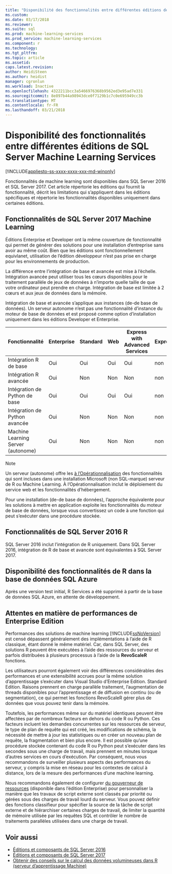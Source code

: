 ```yaml
---
title: "Disponibilité des fonctionnalités entre différentes éditions de SQL Server Machine - Learning Services | Documents Microsoft"
ms.custom: 
ms.date: 03/17/2018
ms.reviewer: 
ms.suite: sql
ms.prod: machine-learning-services
ms.prod_service: machine-learning-services
ms.component: r
ms.technology: 
ms.tgt_pltfrm: 
ms.topic: article
ms.assetid: 
caps.latest.revision: 
author: HeidiSteen
ms.author: heidist
manager: cgronlun
ms.workload: Inactive
ms.openlocfilehash: 4322211bcc3a5466976368b9562ed3e95ad7e331
ms.sourcegitcommit: 8e897b44a98943dce0f7129b1c7c0e695949cc3b
ms.translationtype: MT
ms.contentlocale: fr-FR
ms.lasthandoff: 03/21/2018
---
```

# <a name="feature-availability-across-editions-of-sql-server-machine-learning-services"></a>Disponibilité des fonctionnalités entre différentes éditions de SQL Server Machine Learning Services
[!INCLUDE[appliesto-ss-xxxx-xxxx-xxx-md-winonly](../../includes/appliesto-ss-xxxx-xxxx-xxx-md-winonly.md)]
 
 Fonctionnalités de machine learning sont disponibles dans SQL Server 2016 et SQL Server 2017. Cet article répertorie les éditions qui fournit la fonctionnalité, décrit les limitations qui s’appliquent dans les éditions spécifiques et répertorie les fonctionnalités disponibles uniquement dans certaines éditions.


## <a name="sql-server-2017-machine-learning-features"></a>Fonctionnalités de SQL Server 2017 Machine Learning

Éditions Enterprise et Developer ont la même couverture de fonctionnalité qui permet de générer des solutions pour une installation d’entreprise sans avoir au même coût. Bien que les éditions sont fonctionnellement equivlanet, utilisation de l’édition développeur n’est pas prise en charge pour les environnements de production.

La différence entre l’intégration de base et avancée est mise à l’échelle. Intégration avancée peut utiliser tous les cœurs disponibles pour le traitement parallèle de jeux de données à n’importe quelle taille de que votre ordinateur peut prendre en charge. Intégration de base est limitée à 2 cœurs et aux jeux de données dans la mémoire. 

Intégration de base et avancée s’applique aux instances (de-de base de données). Un serveur autonome n’est pas une fonctionnalité d’instance du moteur de base de données et est proposé comme option d’installation uniquement dans les éditions Developer et Enterprise.

|Fonctionnalité|Enterprise|Standard|Web|Express with Advanced Services|Express 
|-------------|----------------|--------------|---------|------------------------------------|------------------------|  
|Intégration R de base|Oui|Oui|Oui|Oui|non|   
|Intégration R avancée|Oui|Non|Non|Non|non| 
|Intégration de Python de base|Oui|Oui|Oui|Oui|non|
|Intégration de Python avancée|Oui|Non|Non|Non|non| 
|Machine Learning Server (autonome)|Oui|Non|Non|Non|non|   

 > [!NOTE]
 > Un serveur (autonome) offre les [à l’Opérationnalisation](https://docs.microsoft.com/machine-learning-server/what-is-operationalization) des fonctionnalités qui sont incluses dans une installation Microsoft (non SQL-marque) serveur de R ou Machine Learning. À l’Opérationnalisation inclut le déploiement du service web et les fonctionnalités d’hébergement.
>
> Pour une installation (de-de base de données), l’approche équivalente pour les solutions à mettre en application exploite les fonctionnalités du moteur de base de données, lorsque vous convertissez un code à une fonction qui peut s’exécuter dans une procédure stockée.


## <a name="sql-server-2016-r-features"></a>Fonctionnalités de SQL Server 2016 R

SQL Server 2016 inclut l’intégration de R uniquement. Dans SQL Server 2016, intégration de R de base et avancée sont équivalentes à SQL Server 2017.

## <a name="r-feature-availability-in-azure-sql-database"></a>Disponibilité des fonctionnalités de R dans la base de données SQL Azure
  
Après une version test initial, R Services a été supprimé à partir de la base de données SQL Azure, en attente de développement. 

## <a name="performance-expectations-for-enterprise-edition"></a>Attentes en matière de performances de Enterprise Edition

Performances des solutions de machine learning [!INCLUDE[ssNoVersion](../../includes/ssnoversion-md.md)] est censé dépassent généralement des implémentations à l’aide de R classique, étant donné le même matériel. Car, dans SQL Server, des solutions R peuvent être exécutées à l’aide des ressources du serveur et parfois distribuées à plusieurs processus à l’aide de la **RevoScaleR** fonctions. 

Les utilisateurs pourront également voir des différences considérables des performances et une extensibilité accrues pour la même solution d’apprentissage s’exécuter dans Visual Studio d’Enterprise Edition. Standard Edition. Raisons prennent en charge parallèle traitement, l’augmentation de threads disponibles pour l’apprentissage et de diffusion en continu (ou de segmentation), ce qui permet les fonctions RevoScaleR gérer plus de données que vous pouvez tenir dans la mémoire. 

Toutefois, les performances même sur du matériel identiques peuvent être affectées par de nombreux facteurs en dehors du code R ou Python. Ces facteurs incluent les demandes concurrentes sur les ressources de serveur, le type de plan de requête qui est créé, les modifications de schéma, la nécessité de mettre à jour les statistiques ou en créer un nouveau plan de requête, la fragmentation et bien plus encore. Il est possible qu’une procédure stockée contenant du code R ou Python peut s’exécuter dans les secondes sous une charge de travail, mais prennent en minutes lorsque d’autres services en cours d’exécution.  Par conséquent, nous vous recommandons de surveiller plusieurs aspects des performances du serveur, y compris la mise en réseau pour les contextes de calcul à distance, lors de la mesure des performances d’une machine learning.

Nous recommandons également de configurer [du gouverneur de ressources](../../relational-databases/resource-governor/resource-governor.md) (disponible dans l’édition Enterprise) pour personnaliser la manière que les travaux de script externe sont classés par priorité ou gérées sous des charges de travail lourd du serveur. Vous pouvez définir des fonctions classifieur pour spécifier la source de la tâche de script externe et de hiérarchiser certaines charges de travail, de limiter la quantité de mémoire utilisée par les requêtes SQL et contrôler le nombre de traitements parallèles utilisées dans une charge de travail.

## <a name="see-also"></a>Voir aussi

+ [Éditions et composants de SQL Server 2016](../../sql-server/editions-and-components-of-sql-server-2016.md)
+ [Éditions et composants de SQL Server 2017](../../sql-server/editions-and-components-of-sql-server-2017.md)
+ [Obtenir des conseils sur le calcul des données volumineuses dans R (serveur d’apprentissage Machine)](https://docs.microsoft.com/machine-learning-server/r/tutorial-large-data-tips)
